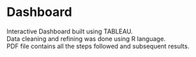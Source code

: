 # Dashboard
Interactive Dashboard built using TABLEAU.<br>
Data cleaning and refining was done using R language.<br>
PDF file contains all the steps followed and subsequent results. 
